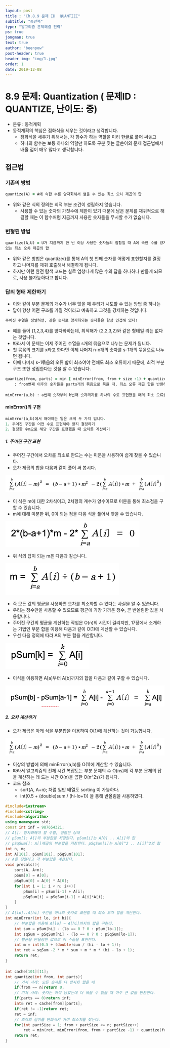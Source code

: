 ```yaml
---
layout: post
title : "Ch.8.9 문제 ID  QUANTIZE"
subtitle: "종만북"
type: "알고리즘 문제해결 전략"
ps: true
jongman: true
text: true
author: "beenpow"
post-header: true
header-img: "img/1.jpg"
order: 1
date: 2019-12-08
---
```


# 8.9 문제: Quantization ( 문제ID : QUANTIZE, 난이도: 중)
[algo]: <https://algospot.com/judge/problem/read/QUANTIZE>
- 분류 : 동적계획
- 동적계획의 핵심은 점화식을 세우는 것이라고 생각합니다.
    - 점화식을 세우기 위해서는, 각 함수가 하는 역할을 미리 한글로 풀어 써놓고 
    - 하나의 함수는 보통 하나의 역할만 하도록 구분 짓는 글쓴이의 문제 접근법에서 배울 점이 매우
      많다고 생각합니다.

## 접근법
### 기존의 방법
```ruby
quantize(A) = A에 속한 수를 양자화해서 얻을 수 있는 최소 오차 제곱의 합
```
- 위와 같은 식의 정의는 최적 부분 조건이 성립하지 않습니다.
    - 사용할 수 있는 숫자의 가짓수에 제한이 있기 때문에 남은 문제를 재귀적으로 해결할 때는 이
      함수처럼 지금까지 사용한 숫자들을 무시할 수가 없습니다.

### 변형된 방법
```ruby
quantize(A,U) = U가 지금까지 한 번 이상 사용한 숫자들의 집합일 때 A에 속한 수를 양자화해서 얻을 수
있는 최소 오차 제곱의 합
```
- 위와 같은 방법은 quantize()를 통해 A의 첫 번째 숫자를 어떻게 표현할지를 결정하고 나머지를 재귀
  호출해서 해결하게 됩니다.
- 하지만 이런 완전 탐색 코드는 실로 엄청나게 많은 수의 답을 하나하나 만들게 되므로, 사용
  불가능하다고 합니다.

### 답의 형태 제한하기
- 이와 같이 부분 문제의 개수가 너무 많을 때 우리가 시도할 수 있는 방법 중 하나는
- 답이 항상 어떤 구조를 가질 것이라고 예측하고 그것을 강제하는 것입니다.
```ruby
주어진 수열을 정렬하면, 같은 숫자로 양자화되는 숫자들은 항상 인접해 있다!
```
- 예를 들어 {1,2,3,4}를 양자화하는데, 최적해가 {2,2,3,2}와 같은 형태일 리는 없다는 것입니다.
- 따라서 이 문제는 이제 주어진 수열을 s개의 묶음으로 나누는 문제가 됩니다.
- 첫 묶음의 크기를 x라고 한다면 이제 나머지 n-x개의 숫자를 s-1개의 묶음으로 나누면 됩니다.
- 이때 나머지 s-1묶음의 오류 합이 최소여야 전체도 최소 오류이기 때문에, 최적 부분 구조 또한
  성립한다는 것을 알 수 있습니다.

```ruby
quantize(from, parts) = min [ minError(from, from + size -1) + quantize(from + size, parts -1) ]
    : from번째 이후의 숫자들을 parts개의 묶음으로 묶을 때, 최소 오류 제곱 합을 반환하는 함수

minError(a,b) : a번째 숫자부터 b번째 숫자까지를 하나의 수로 표현했을 때의 최소 오류를 반환하는 함수
```

#### minError()의 구현

```ruby
minError(a,b)에서 해야하는 일은 크게 두 가지 입니다.
1. 주어진 구간을 어떤 수로 표현해야 할지 결정하기
2. 결정한 수m으로 해당 구간을 표현했을 때 오차를 계산하기
```

##### 1. 주어진 구간 표현
- 주어진 구간에서 오차를 최소로 만드는 수는 미분을 사용하여 쉽게 찾을 수 있습니다.
- 오차 제곱의 합을 다음과 같이 풀어 써 봅시다.

![img1](/img/2019-12-08-Jongman-ch8-9-1.png)

- 이 식은 m에 대한 2차식이고, 2차항의 계수가 양수이므로 미분을 통해 최소점을 구할 수 있습니다.
- m에 대해 미분한 뒤, 0이 되는 점을 다음 식을 풀어서 찾을 수 있습니다.

![img2](/img/2019-12-08-Jongman-ch8-9-2.png)

- 위 식의 답이 되는 m은 다음과 같습니다.

![img3](/img/2019-12-08-Jongman-ch8-9-3.png)

- 즉 모든 값의 평균을 사용하면 오차를 최소화할 수 있다는 사실을 알 수 있습니다.
- 우리는 정수만을 사용할 수 있으므로 평균에 가장 가까운 정수, 곧 반올림한 값을 사용합니다.
- 주어진 구간의 평균을 계산하는 작업은 O(n)의 시간이 걸리지만, 17장에서 소개하는 기법인 부분 합을
  이용해 다음과 같이 O(1)에 계산할 수 있습니다.
- 우선 다음 정의에 따라 A의 부분 합을 계산합니다.

![img4](/img/2019-12-08-Jongman-ch8-9-4.png)

- 이식을 이용하면 A[a]부터 A[b]까지의 합을 다음과 같이 구할 수 있습니다.

![img5](/img/2019-12-08-Jongman-ch8-9-5.png)

##### 2. 오차 계산하기

- 오차 제곱은 아래 식을 부분합을 이용하여 O(1)에 계산하는 것이 가능합니다.

![img1](/img/2019-12-08-Jongman-ch8-9-1.png)

- 이상의 방법에 의해 minError(a,b)를 O(1)에 계산할 수 있습니다. 
- 따라서 알고리즘의 전체 시간 복잡도는 부분 문제의 수 O(ns)에 각 부분 문제의 답을 계산하는 데 드는
  시간 O(n)을 곱한 O(n^2s)가 됩니다.
- 코드 참조
    - sort(A, A+n); 처럼 일반 배열도 sorting 이 가능하다.
    - int(0.5 + (double)sum / (hi-lo+1)) 을 통해 반올림을 사용하였다.

```cpp
#include<iostream>
#include<cstring>
#include<algorithm>
using namespace std;
const int inf = 987654321;
// A[]: 양자화해야 할 수열, 정렬한 상태
// pSum[]: A[]의 부분합을 저장한다. pSum[i]는 A[0] .. A[i]의 합
// pSqSum[]: A[]제곱의 부분합을 저장한다. pSqSum[i]는 A[0]^2 .. A[i]^2의 합
int n, m;
int A[101], pSum[101], pSqSum[101];
// A를 정렬하고 각 부분합을 계산한다.
void precalc(){
    sort(A, A+n);
    pSum[0] = A[0];
    pSqSum[0] = A[0] * A[0];
    for(int i = 1; i < n; i++){
        pSum[i] = pSum[i-1] + A[i];
        pSqSum[i] = pSqSum[i-1] + A[i]*A[i];
    }
}
// A[lo]..A[hi] 구간을 하나의 숫자로 표현할 때 최소 오차 합을 계산한다.
int minError(int lo, int hi){
    // 부분합을 이용해 A[lo] ~ A[hi]까지의 합을 구한다.
    int sum = pSum[hi] - (lo == 0 ? 0 : pSum[lo-1]);
    int sqSum = pSqSum[hi] - (lo == 0 ? 0 : pSqSum[lo-1]);
    // 평균을 반올림한 값으로 이 수들을 표현한다.
    int m = int(0.5 + (double)sum / (hi - lo + 1));
    int ret = sqSum -2 * m * sum + m * m * (hi - lo + 1);
    return ret;
}

int cache[101][11];
int quantize(int from, int parts){
    // 기저 사례: 모든 숫자를 다 양자화 했을 때
    if(from == n)return 0;
    // 기저 사례: 숫자는 아직 남았는데 더 묶을 수 없을 때 아주 큰 값을 반환한다.
    if(parts == 0)return inf;
    int& ret = cache[from][parts];
    if(ret != -1)return ret;
    ret = inf;
    // 조각의 길이를 변화시켜 가며 최소치를 찾는다.
    for(int partSize = 1; from + partSize <= n; partSize++)
        ret = min(ret, minError(from, from + partSize -1) + quantize(from + partSize, parts - 1));
    return ret;
}
```
